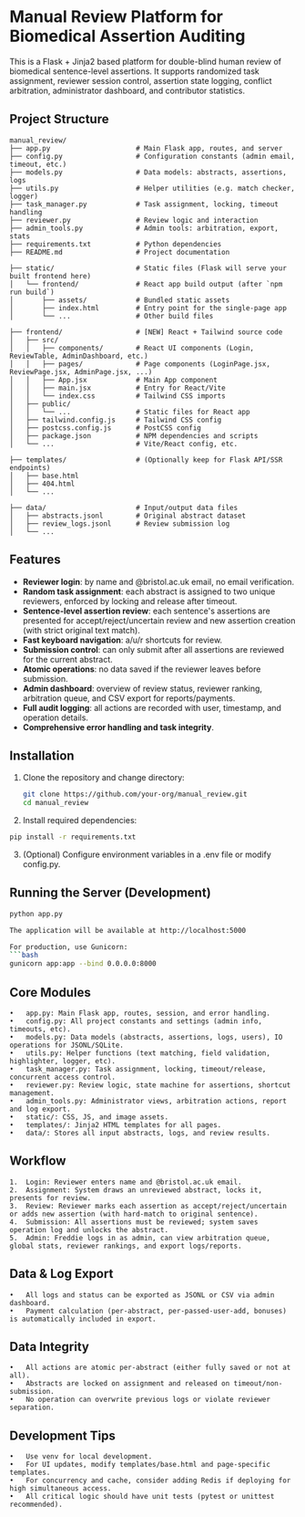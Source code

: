 # Manual Review Platform for Biomedical Assertion Auditing

This is a Flask + Jinja2 based platform for double-blind human review of biomedical sentence-level assertions. It supports randomized task assignment, reviewer session control, assertion state logging, conflict arbitration, administrator dashboard, and contributor statistics.

## Project Structure

```
manual_review/
├── app.py                     # Main Flask app, routes, and server
├── config.py                  # Configuration constants (admin email, timeout, etc.)
├── models.py                  # Data models: abstracts, assertions, logs
├── utils.py                   # Helper utilities (e.g. match checker, logger)
├── task_manager.py            # Task assignment, locking, timeout handling
├── reviewer.py                # Review logic and interaction
├── admin_tools.py             # Admin tools: arbitration, export, stats
├── requirements.txt           # Python dependencies
├── README.md                  # Project documentation

├── static/                    # Static files (Flask will serve your built frontend here)
│   └── frontend/              # React app build output (after `npm run build`)
│       ├── assets/            # Bundled static assets
│       ├── index.html         # Entry point for the single-page app
│       └── ...                # Other build files

├── frontend/                  # [NEW] React + Tailwind source code
│   ├── src/
│   │   ├── components/        # React UI components (Login, ReviewTable, AdminDashboard, etc.)
│   │   ├── pages/             # Page components (LoginPage.jsx, ReviewPage.jsx, AdminPage.jsx, ...)
│   │   ├── App.jsx            # Main App component
│   │   ├── main.jsx           # Entry for React/Vite
│   │   └── index.css          # Tailwind CSS imports
│   ├── public/
│   │   └── ...                # Static files for React app
│   ├── tailwind.config.js     # Tailwind CSS config
│   ├── postcss.config.js      # PostCSS config
│   ├── package.json           # NPM dependencies and scripts
│   └── ...                    # Vite/React config, etc.

├── templates/                 # (Optionally keep for Flask API/SSR endpoints)
│   ├── base.html
│   ├── 404.html
│   └── ...

├── data/                      # Input/output data files
│   ├── abstracts.jsonl        # Original abstract dataset
│   ├── review_logs.jsonl      # Review submission log
│   └── ...
```
## Features

- **Reviewer login**: by name and @bristol.ac.uk email, no email verification.
- **Random task assignment**: each abstract is assigned to two unique reviewers, enforced by locking and release after timeout.
- **Sentence-level assertion review**: each sentence's assertions are presented for accept/reject/uncertain review and new assertion creation (with strict original text match).
- **Fast keyboard navigation**: a/u/r shortcuts for review.
- **Submission control**: can only submit after all assertions are reviewed for the current abstract.
- **Atomic operations**: no data saved if the reviewer leaves before submission.
- **Admin dashboard**: overview of review status, reviewer ranking, arbitration queue, and CSV export for reports/payments.
- **Full audit logging**: all actions are recorded with user, timestamp, and operation details.
- **Comprehensive error handling and task integrity**.

## Installation

1. Clone the repository and change directory:

   ```bash
   git clone https://github.com/your-org/manual_review.git
   cd manual_review

2.	Install required dependencies:

   ```bash
   pip install -r requirements.txt
   ```

3.	(Optional) Configure environment variables in a .env file or modify config.py.

## Running the Server (Development)

```bash
python app.py

The application will be available at http://localhost:5000

For production, use Gunicorn:
```bash
gunicorn app:app --bind 0.0.0.0:8000
```

## Core Modules
	•	app.py: Main Flask app, routes, session, and error handling.
	•	config.py: All project constants and settings (admin info, timeouts, etc).
	•	models.py: Data models (abstracts, assertions, logs, users), IO operations for JSONL/SQLite.
	•	utils.py: Helper functions (text matching, field validation, highlighter, logger, etc).
	•	task_manager.py: Task assignment, locking, timeout/release, concurrent access control.
	•	reviewer.py: Review logic, state machine for assertions, shortcut management.
	•	admin_tools.py: Administrator views, arbitration actions, report and log export.
	•	static/: CSS, JS, and image assets.
	•	templates/: Jinja2 HTML templates for all pages.
	•	data/: Stores all input abstracts, logs, and review results.

## Workflow
    1.	Login: Reviewer enters name and @bristol.ac.uk email.
    2.	Assignment: System draws an unreviewed abstract, locks it, presents for review.
    3.	Review: Reviewer marks each assertion as accept/reject/uncertain or adds new assertion (with hard-match to original sentence).
    4.	Submission: All assertions must be reviewed; system saves operation log and unlocks the abstract.
    5.	Admin: Freddie logs in as admin, can view arbitration queue, global stats, reviewer rankings, and export logs/reports.

## Data & Log Export
	•	All logs and status can be exported as JSONL or CSV via admin dashboard.
	•	Payment calculation (per-abstract, per-passed-user-add, bonuses) is automatically included in export.

## Data Integrity
	•	All actions are atomic per-abstract (either fully saved or not at all).
	•	Abstracts are locked on assignment and released on timeout/non-submission.
	•	No operation can overwrite previous logs or violate reviewer separation.

## Development Tips
	•	Use venv for local development.
	•	For UI updates, modify templates/base.html and page-specific templates.
	•	For concurrency and cache, consider adding Redis if deploying for high simultaneous access.
	•	All critical logic should have unit tests (pytest or unittest recommended).

